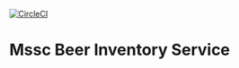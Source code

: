 [![CircleCI](https://dl.circleci.com/status-badge/img/gh/Abhishek884707/mssc-beer-inventory-service/tree/master.svg?style=svg)](https://dl.circleci.com/status-badge/redirect/gh/Abhishek884707/mssc-beer-inventory-service/tree/master)

# Mssc Beer Inventory Service